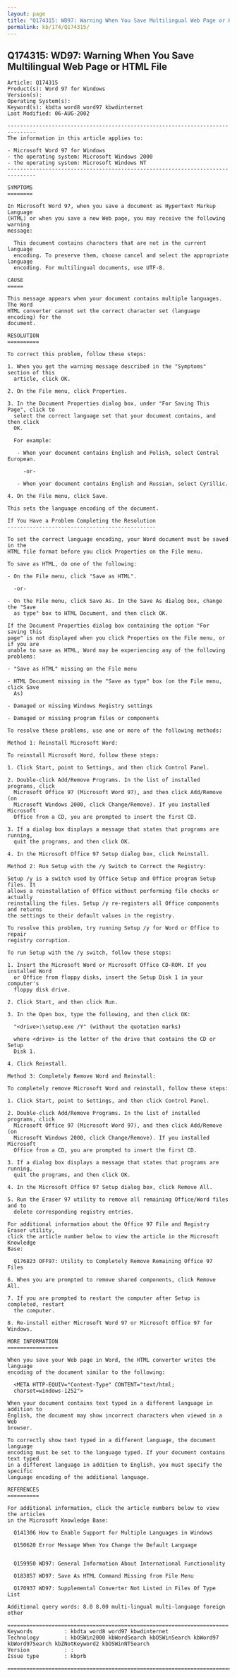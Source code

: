 ```yaml
---
layout: page
title: "Q174315: WD97: Warning When You Save Multilingual Web Page or HTML File"
permalink: kb/174/Q174315/
---
```


## Q174315: WD97: Warning When You Save Multilingual Web Page or HTML File

	Article: Q174315
	Product(s): Word 97 for Windows
	Version(s): 
	Operating System(s): 
	Keyword(s): kbdta word8 word97 kbwdinternet
	Last Modified: 06-AUG-2002
	
	-------------------------------------------------------------------------------
	The information in this article applies to:
	
	- Microsoft Word 97 for Windows 
	- the operating system: Microsoft Windows 2000 
	- the operating system: Microsoft Windows NT 
	-------------------------------------------------------------------------------
	
	SYMPTOMS
	========
	
	In Microsoft Word 97, when you save a document as Hypertext Markup Language
	(HTML) or when you save a new Web page, you may receive the following warning
	message:
	
	  This document contains characters that are not in the current language
	  encoding. To preserve them, choose cancel and select the appropriate language
	  encoding. For multilingual documents, use UTF-8.
	
	CAUSE
	=====
	
	This message appears when your document contains multiple languages. The Word
	HTML converter cannot set the correct character set (language encoding) for the
	document.
	
	RESOLUTION
	==========
	
	To correct this problem, follow these steps:
	
	1. When you get the warning message described in the "Symptoms" section of this
	  article, click OK.
	
	2. On the File menu, click Properties.
	
	3. In the Document Properties dialog box, under "For Saving This Page", click to
	  select the correct language set that your document contains, and then click
	  OK.
	
	  For example:
	
	   - When your document contains English and Polish, select Central European.
	
	     -or-
	
	   - When your document contains English and Russian, select Cyrillic.
	
	4. On the File menu, click Save.
	
	This sets the language encoding of the document.
	
	If You Have a Problem Completing the Resolution
	-----------------------------------------------
	
	To set the correct language encoding, your Word document must be saved in the
	HTML file format before you click Properties on the File menu.
	
	To save as HTML, do one of the following:
	
	- On the File menu, click "Save as HTML".
	
	  -or-
	
	- On the File menu, click Save As. In the Save As dialog box, change the "Save
	  as type" box to HTML Document, and then click OK.
	
	If the Document Properties dialog box containing the option "For saving this
	page" is not displayed when you click Properties on the File menu, or if you are
	unable to save as HTML, Word may be experiencing any of the following problems:
	
	- "Save as HTML" missing on the File menu
	
	- HTML Document missing in the "Save as type" box (on the File menu, click Save
	  As)
	
	- Damaged or missing Windows Registry settings
	
	- Damaged or missing program files or components
	
	To resolve these problems, use one or more of the following methods:
	
	Method 1: Reinstall Microsoft Word:
	
	To reinstall Microsoft Word, follow these steps:
	
	1. Click Start, point to Settings, and then click Control Panel.
	
	2. Double-click Add/Remove Programs. In the list of installed programs, click
	  Microsoft Office 97 (Microsoft Word 97), and then click Add/Remove (on
	  Microsoft Windows 2000, click Change/Remove). If you installed Microsoft
	  Office from a CD, you are prompted to insert the first CD.
	
	3. If a dialog box displays a message that states that programs are running,
	  quit the programs, and then click OK.
	
	4. In the Microsoft Office 97 Setup dialog box, click Reinstall.
	
	Method 2: Run Setup with the /y Switch to Correct the Registry:
	
	Setup /y is a switch used by Office Setup and Office program Setup files. It
	allows a reinstallation of Office without performing file checks or actually
	reinstalling the files. Setup /y re-registers all Office components and returns
	the settings to their default values in the registry.
	
	To resolve this problem, try running Setup /y for Word or Office to repair
	registry corruption.
	
	To run Setup with the /y switch, follow these steps:
	
	1. Insert the Microsoft Word or Microsoft Office CD-ROM. If you installed Word
	  or Office from floppy disks, insert the Setup Disk 1 in your computer's
	  floppy disk drive.
	
	2. Click Start, and then click Run.
	
	3. In the Open box, type the following, and then click OK:
	
	  "<drive>:\setup.exe /Y" (without the quotation marks)
	
	  where <drive> is the letter of the drive that contains the CD or Setup
	  Disk 1.
	
	4. Click Reinstall.
	
	Method 3: Completely Remove Word and Reinstall:
	
	To completely remove Microsoft Word and reinstall, follow these steps:
	
	1. Click Start, point to Settings, and then click Control Panel.
	
	2. Double-click Add/Remove Programs. In the list of installed programs, click
	  Microsoft Office 97 (Microsoft Word 97), and then click Add/Remove (on
	  Microsoft Windows 2000, click Change/Remove). If you installed Microsoft
	  Office from a CD, you are prompted to insert the first CD.
	
	3. If a dialog box displays a message that states that programs are running,
	  quit the programs, and then click OK.
	
	4. In the Microsoft Office 97 Setup dialog box, click Remove All.
	
	5. Run the Eraser 97 utility to remove all remaining Office/Word files and to
	  delete corresponding registry entries.
	
	For additional information about the Office 97 File and Registry Eraser utility,
	click the article number below to view the article in the Microsoft Knowledge
	Base:
	
	  Q176823 OFF97: Utility to Completely Remove Remaining Office 97 Files
	
	6. When you are prompted to remove shared components, click Remove All.
	
	7. If you are prompted to restart the computer after Setup is completed, restart
	  the computer.
	
	8. Re-install either Microsoft Word 97 or Microsoft Office 97 for Windows.
	
	MORE INFORMATION
	================
	
	When you save your Web page in Word, the HTML converter writes the language
	encoding of the document similar to the following:
	
	  <META HTTP-EQUIV="Content-Type" CONTENT="text/html;
	  charset=windows-1252">
	
	When your document contains text typed in a different language in addition to
	English, the document may show incorrect characters when viewed in a Web
	browser.
	
	To correctly show text typed in a different language, the document language
	encoding must be set to the language typed. If your document contains text typed
	in a different language in addition to English, you must specify the specific
	language encoding of the additional language.
	
	REFERENCES
	==========
	
	For additional information, click the article numbers below to view the articles
	in the Microsoft Knowledge Base:
	
	  Q141306 How to Enable Support for Multiple Languages in Windows
	
	  Q150620 Error Message When You Change the Default Language
	
	
	  Q159950 WD97: General Information About International Functionality
	
	  Q183857 WD97: Save As HTML Command Missing from File Menu
	
	  Q170937 WD97: Supplemental Converter Not Listed in Files Of Type List
	
	Additional query words: 8.0 8.00 multi-lingual multi-language foreign other
	
	======================================================================
	Keywords          : kbdta word8 word97 kbwdinternet 
	Technology        : kbOSWin2000 kbWordSearch kbOSWinSearch kbWord97 kbWord97Search kbZNotKeyword2 kbOSWinNTSearch
	Version           : :
	Issue type        : kbprb
	
	=============================================================================
	
